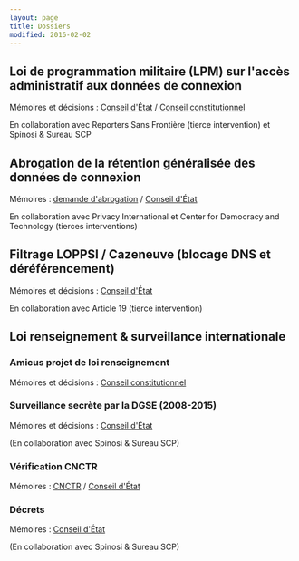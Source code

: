 ```yaml
---
layout: page
title: Dossiers
modified: 2016-02-02
---
```



## Loi de programmation militaire (LPM) sur l'accès administratif aux données de connexion

Mémoires et décisions : [Conseil d'État][lpmCEtat] / [Conseil constitutionnel][lpmCConst]

En collaboration avec Reporters Sans Frontière (tierce intervention)
et Spinosi & Sureau SCP

## Abrogation de la rétention généralisée des données de connexion

Mémoires : [demande d'abrogation][abrogationretentiondemande] / [Conseil d'État][abrogationretentionCEtat]

En collaboration avec Privacy International et Center for Democracy and Technology (tierces interventions)

## Filtrage LOPPSI / Cazeneuve (blocage DNS et déréférencement)

Mémoires et décisions : [Conseil d'État][filtragecazeneuveCEtat]

En collaboration avec Article 19 (tierce intervention)

## Loi renseignement & surveillance internationale

### Amicus projet de loi renseignement

Mémoires et décisions : [Conseil constitutionnel][amicusrenseignement]

### Surveillance secrète par la DGSE (2008-2015)

Mémoires et décisions : [Conseil d'État][secretdgseCEtat]

(En collaboration avec Spinosi & Sureau SCP)

### Vérification CNCTR

Mémoires : [CNCTR][verificationcnctrCnctr] / [Conseil d'État][verificationcnctrCEtat]


### Décrets

Mémoires : [Conseil d'État][renseignementCEtat] 

(En collaboration avec Spinosi & Sureau SCP)

[abrogationretentiondemande]: /recours/abrogationretention/demande/
[abrogationretentionCEtat]: /recours/abrogationretention/CEtat/
[amicusrenseignement]: /recours/amicusrenseignement/
[filtragecazeneuveCEtat]: /recours/filtragecazeneuveCEtat/
[lpmCEtat]: /recours/lpm/CEtat/
[lpmCConst]: /recours/lpm/CConst/
[renseignementCEtat]: /recours/renseignement/CEtat/
[secretdgseCEtat]: /recours/secretdgse/CEtat/
[verificationcnctrCnctr]: /recours/verificationcnctr/Cnctr/
[verificationcnctrCEtat]: /recours/verificationcnctr/CEtat/
